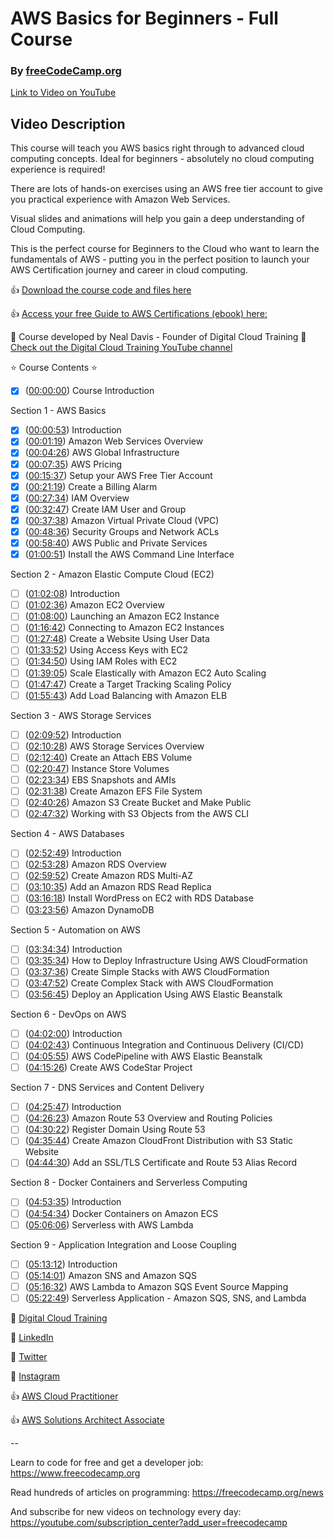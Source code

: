  # AWS Basics for Beginners - Full Course
 
### By [freeCodeCamp.org](https://www.youtube.com/channel/UC8butISFwT-Wl7EV0hUK0BQ)

[Link to Video on YouTube](https://youtu.be/ulprqHHWlng)

## Video Description

This course will teach you AWS basics right through to advanced cloud computing concepts.  Ideal for beginners - absolutely no cloud computing experience is required!

There are lots of hands-on exercises using an AWS free tier account to give you practical experience with Amazon Web Services.
 
Visual slides and animations will help you gain a deep understanding of Cloud Computing.

This is the perfect course for Beginners to the Cloud who want to learn the fundamentals of AWS - putting you in the perfect position to launch your AWS Certification journey and career in cloud computing.

👍 [Download the course code and files here](https://digitalcloud.training/aws-basics-for-beginners-course-downloads/)

👍 [Access your free Guide to AWS Certifications (ebook) here:](https://digitalcloud.training/aws-free-ebook-beginners-guide-to-aws-certification/)

🎥 Course developed by Neal Davis - Founder of Digital Cloud Training
🔗 [Check out the Digital Cloud Training YouTube channel](https://www.youtube.com/c/digitalcloudtraining)

⭐️ Course Contents ⭐️

- [x] ([00:00:00](https://www.youtube.com/watch?v=ulprqHHWlng&t=0s)) Course Introduction
 
Section 1 - AWS Basics
- [x] ([00:00:53](https://www.youtube.com/watch?v=ulprqHHWlng&t=53s)) Introduction
- [x] ([00:01:19](https://www.youtube.com/watch?v=ulprqHHWlng&t=79s)) Amazon Web Services Overview
- [x] ([00:04:26](https://www.youtube.com/watch?v=ulprqHHWlng&t=266s)) AWS Global Infrastructure
- [x] ([00:07:35](https://www.youtube.com/watch?v=ulprqHHWlng&t=455s)) AWS Pricing
- [x] ([00:15:37](https://www.youtube.com/watch?v=ulprqHHWlng&t=937s)) Setup your AWS Free Tier Account
- [x] ([00:21:19](https://www.youtube.com/watch?v=ulprqHHWlng&t=1279s)) Create a Billing Alarm
- [x] ([00:27:34](https://www.youtube.com/watch?v=ulprqHHWlng&t=1654s)) IAM Overview
- [x] ([00:32:47](https://www.youtube.com/watch?v=ulprqHHWlng&t=1967s)) Create IAM User and Group
- [x] ([00:37:38](https://www.youtube.com/watch?v=ulprqHHWlng&t=2258s)) Amazon Virtual Private Cloud (VPC)
- [x] ([00:48:36](https://www.youtube.com/watch?v=ulprqHHWlng&t=2916s)) Security Groups and Network ACLs
- [x] ([00:58:40](https://www.youtube.com/watch?v=ulprqHHWlng&t=3520s)) AWS Public and Private Services
- [x] ([01:00:51](https://www.youtube.com/watch?v=ulprqHHWlng&t=3651s)) Install the AWS Command Line Interface
 
Section 2 - Amazon Elastic Compute Cloud (EC2)
- [ ] ([01:02:08](https://www.youtube.com/watch?v=ulprqHHWlng&t=3728s)) Introduction
- [ ] ([01:02:36](https://www.youtube.com/watch?v=ulprqHHWlng&t=3756s)) Amazon EC2 Overview
- [ ] ([01:08:00](https://www.youtube.com/watch?v=ulprqHHWlng&t=4080s)) Launching an Amazon EC2 Instance
- [ ] ([01:16:42](https://www.youtube.com/watch?v=ulprqHHWlng&t=4602s)) Connecting to Amazon EC2 Instances
- [ ] ([01:27:48](https://www.youtube.com/watch?v=ulprqHHWlng&t=5268s)) Create a Website Using User Data
- [ ] ([01:33:52](https://www.youtube.com/watch?v=ulprqHHWlng&t=5632s)) Using Access Keys with EC2
- [ ] ([01:34:50](https://www.youtube.com/watch?v=ulprqHHWlng&t=5690s)) Using IAM Roles with EC2
- [ ] ([01:39:05](https://www.youtube.com/watch?v=ulprqHHWlng&t=5945s)) Scale Elastically with Amazon EC2 Auto Scaling
- [ ] ([01:47:47](https://www.youtube.com/watch?v=ulprqHHWlng&t=6467s)) Create a Target Tracking Scaling Policy
- [ ] ([01:55:43](https://www.youtube.com/watch?v=ulprqHHWlng&t=6943s)) Add Load Balancing with Amazon ELB
 
Section 3 - AWS Storage Services
- [ ] ([02:09:52](https://www.youtube.com/watch?v=ulprqHHWlng&t=7792s)) Introduction
- [ ] ([02:10:28](https://www.youtube.com/watch?v=ulprqHHWlng&t=7828s)) AWS Storage Services Overview
- [ ] ([02:12:40](https://www.youtube.com/watch?v=ulprqHHWlng&t=7960s)) Create an Attach EBS Volume
- [ ] ([02:20:47](https://www.youtube.com/watch?v=ulprqHHWlng&t=8447s)) Instance Store Volumes
- [ ] ([02:23:34](https://www.youtube.com/watch?v=ulprqHHWlng&t=8614s)) EBS Snapshots and AMIs
- [ ] ([02:31:38](https://www.youtube.com/watch?v=ulprqHHWlng&t=9098s)) Create Amazon EFS File System
- [ ] ([02:40:26](https://www.youtube.com/watch?v=ulprqHHWlng&t=9626s)) Amazon S3 Create Bucket and Make Public
- [ ] ([02:47:32](https://www.youtube.com/watch?v=ulprqHHWlng&t=10052s)) Working with S3 Objects from the AWS CLI
 
Section 4 - AWS Databases
- [ ] ([02:52:49](https://www.youtube.com/watch?v=ulprqHHWlng&t=10369s)) Introduction
- [ ] ([02:53:28](https://www.youtube.com/watch?v=ulprqHHWlng&t=10408s)) Amazon RDS Overview
- [ ] ([02:59:52](https://www.youtube.com/watch?v=ulprqHHWlng&t=10792s)) Create Amazon RDS Multi-AZ
- [ ] ([03:10:35](https://www.youtube.com/watch?v=ulprqHHWlng&t=11435s)) Add an Amazon RDS Read Replica
- [ ] ([03:16:18](https://www.youtube.com/watch?v=ulprqHHWlng&t=11778s)) Install WordPress on EC2 with RDS Database
- [ ] ([03:23:56](https://www.youtube.com/watch?v=ulprqHHWlng&t=12236s)) Amazon DynamoDB
 
Section 5 - Automation on AWS
- [ ] ([03:34:34](https://www.youtube.com/watch?v=ulprqHHWlng&t=12874s)) Introduction
- [ ] ([03:35:34](https://www.youtube.com/watch?v=ulprqHHWlng&t=12934s)) How to Deploy Infrastructure Using AWS CloudFormation
- [ ] ([03:37:36](https://www.youtube.com/watch?v=ulprqHHWlng&t=13056s)) Create Simple Stacks with AWS CloudFormation
- [ ] ([03:47:52](https://www.youtube.com/watch?v=ulprqHHWlng&t=13672s)) Create Complex Stack with AWS CloudFormation
- [ ] ([03:56:45](https://www.youtube.com/watch?v=ulprqHHWlng&t=14205s)) Deploy an Application Using AWS Elastic Beanstalk
 
Section 6 - DevOps on AWS
- [ ] ([04:02:00](https://www.youtube.com/watch?v=ulprqHHWlng&t=14520s)) Introduction
- [ ] ([04:02:43](https://www.youtube.com/watch?v=ulprqHHWlng&t=14563s)) Continuous Integration and Continuous Delivery (CI/CD)
- [ ] ([04:05:55](https://www.youtube.com/watch?v=ulprqHHWlng&t=14755s)) AWS CodePipeline with AWS Elastic Beanstalk
- [ ] ([04:15:26](https://www.youtube.com/watch?v=ulprqHHWlng&t=15326s)) Create AWS CodeStar Project
 
Section 7 - DNS Services and Content Delivery
- [ ] ([04:25:47](https://www.youtube.com/watch?v=ulprqHHWlng&t=15947s)) Introduction
- [ ] ([04:26:23](https://www.youtube.com/watch?v=ulprqHHWlng&t=15983s)) Amazon Route 53 Overview and Routing Policies
- [ ] ([04:30:22](https://www.youtube.com/watch?v=ulprqHHWlng&t=16222s)) Register Domain Using Route 53
- [ ] ([04:35:44](https://www.youtube.com/watch?v=ulprqHHWlng&t=16544s)) Create Amazon CloudFront Distribution with S3 Static Website
- [ ] ([04:44:30](https://www.youtube.com/watch?v=ulprqHHWlng&t=17070s)) Add an SSL/TLS Certificate and Route 53 Alias Record
 
Section 8 - Docker Containers and Serverless Computing
- [ ] ([04:53:35](https://www.youtube.com/watch?v=ulprqHHWlng&t=17615s)) Introduction
- [ ] ([04:54:34](https://www.youtube.com/watch?v=ulprqHHWlng&t=17674s)) Docker Containers on Amazon ECS
- [ ] ([05:06:06](https://www.youtube.com/watch?v=ulprqHHWlng&t=18366s)) Serverless with AWS Lambda
 
Section 9 - Application Integration and Loose Coupling
- [ ] ([05:13:12](https://www.youtube.com/watch?v=ulprqHHWlng&t=18792s)) Introduction
- [ ] ([05:14:01](https://www.youtube.com/watch?v=ulprqHHWlng&t=18841s)) Amazon SNS and Amazon SQS
- [ ] ([05:16:32](https://www.youtube.com/watch?v=ulprqHHWlng&t=18992s)) AWS Lambda to Amazon SQS Event Source Mapping
- [ ] ([05:22:49](https://www.youtube.com/watch?v=ulprqHHWlng&t=19369s)) Serverless Application - Amazon SQS, SNS, and Lambda

🔗 [Digital Cloud Training](https://digitalcloud.training/)

🔗 [LinkedIn](https://www.linkedin.com/in/nealkdavis/)

🔗 [Twitter](https://twitter.com/nealkdavis)

🔗 [Instagram](https://www.instagram.com/digitalcloudtraining/)

👍 [AWS Cloud Practitioner](https://digitalcloud.training/amazon-aws-free-certification-training-cloud-practitioner/)

👍 [AWS Solutions Architect Associate](https://digitalcloud.training/amazon-aws-free-certification-training-solutions-architect/)

--

Learn to code for free and get a developer job: https://www.freecodecamp.org

Read hundreds of articles on programming: https://freecodecamp.org/news

And subscribe for new videos on technology every day: https://youtube.com/subscription_center?add_user=freecodecamp
